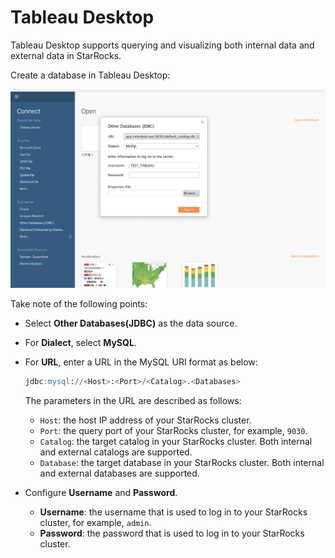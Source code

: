 # Tableau Desktop

Tableau Desktop supports querying and visualizing both internal data and external data in StarRocks.

Create a database in Tableau Desktop:

![Tableau Desktop](../../assets/BI_tableau_1.png)

Take note of the following points:

- Select **Other Databases(****JDBC****)** as the data source.
- For **Dialect**, select **MySQL**.
- For **URL**, enter a URL in the MySQL URI format as below:

  ```SQL
  jdbc:mysql://<Host>:<Port>/<Catalog>.<Databases>
  ```

  The parameters in the URL are described as follows:

  - `Host`: the host IP address of your StarRocks cluster.
  - `Port`: the query port of your StarRocks cluster, for example, `9030`.
  - `Catalog`: the target catalog in your StarRocks cluster. Both internal and external catalogs are supported.
  - `Database`: the target database in your StarRocks cluster. Both internal and external databases are supported.
- Configure **Username** and **Password**.
  - **Username**: the username that is used to log in to your StarRocks cluster, for example, `admin`.
  - **Password**: the password that is used to log in to your StarRocks cluster.
